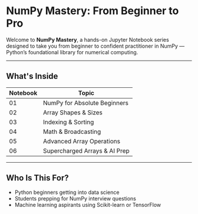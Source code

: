 # NumPy Mastery: From Beginner to Pro

Welcome to **NumPy Mastery**, a hands-on Jupyter Notebook series designed to take you from beginner to confident practitioner in NumPy — Python’s foundational library for numerical computing.

---

## What's Inside

| Notebook | Topic |
|----------|-------|
| 01       | NumPy for Absolute Beginners |
| 02       | Array Shapes & Sizes |
| 03       | Indexing & Sorting |
| 04       | Math & Broadcasting |
| 05       | Advanced Array Operations |
| 06       | Supercharged Arrays & AI Prep |

---

## Who Is This For?

- Python beginners getting into data science
- Students prepping for NumPy interview questions
- Machine learning aspirants using Scikit-learn or TensorFlow



